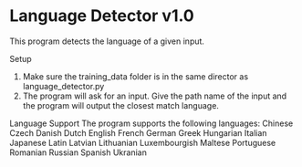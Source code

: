 # Language Detector v1.0

 This program detects the language of a given input. 

 Setup
 1. Make sure the training_data folder is in the same director as language_detector.py
 2. The program will ask for an input. Give the path name of the input and the program will output
    the closest match language.

 Language Support
 	The program supports the following languages:
 	Chinese
 	Czech
 	Danish
 	Dutch
 	English
 	French
 	German
 	Greek
 	Hungarian
 	Italian
 	Japanese
 	Latin
 	Latvian
 	Lithuanian
 	Luxembourgish
 	Maltese
 	Portuguese
    Romanian
    Russian
    Spanish
    Ukranian
    
